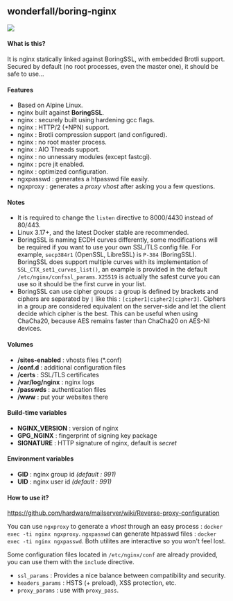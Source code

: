 ## wonderfall/boring-nginx

![](https://upload.wikimedia.org/wikipedia/commons/thumb/c/c5/Nginx_logo.svg/115px-Nginx_logo.svg.png)

#### What is this?
It is nginx statically linked against BoringSSL, with embedded Brotli support. Secured by default (no root processes, even the master one), it should be safe to use...

#### Features
- Based on Alpine Linux.
- nginx built against **BoringSSL**.
- nginx : securely built using hardening gcc flags.
- nginx : HTTP/2 (+NPN) support.
- nginx : Brotli compression support (and configured).
- nginx : no root master process.
- nginx : AIO Threads support.
- nginx : no unnessary modules (except fastcgi).
- nginx : pcre jit enabled.
- nginx : optimized configuration.
- ngxpasswd : generates a htpasswd file easily.
- ngxproxy : generates a *proxy vhost* after asking you a few questions.

#### Notes
- It is required to change the `listen` directive to 8000/4430 instead of 80/443.
- Linux 3.17+, and the latest Docker stable are recommended.
- BoringSSL is naming ECDH curves differently, some modifications will be required if you want to use your own SSL/TLS config file. For example, `secp384r1` (OpenSSL, LibreSSL) is `P-384` (BoringSSL). BoringSSL does support multiple curves with its implementation of `SSL_CTX_set1_curves_list()`, an example is provided in the default `/etc/nginx/confssl_params`. `X25519` is actually the safest curve you can use so it should be the first curve in your list.
- BoringSSL can use cipher groups : a group is defined by brackets and ciphers are separated by `|` like this : `[cipher1|cipher2|cipher3]`. Ciphers in a group are considered equivalent on the server-side and let the client decide which cipher is the best. This can be useful when using ChaCha20, because AES remains faster than ChaCha20 on AES-NI devices.

#### Volumes
- **/sites-enabled** : vhosts files (*.conf)
- **/conf.d** : additional configuration files
- **/certs** : SSL/TLS certificates
- **/var/log/nginx** : nginx logs
- **/passwds** : authentication files
- **/www** : put your websites there

#### Build-time variables
- **NGINX_VERSION** : version of nginx
- **GPG_NGINX** : fingerprint of signing key package
- **SIGNATURE** : HTTP signature of nginx, default is *secret*

#### Environment variables
- **GID** : nginx group id *(default : 991)*
- **UID** : nginx user id *(default : 991)*

#### How to use it?
https://github.com/hardware/mailserver/wiki/Reverse-proxy-configuration

You can use `ngxproxy` to generate a *vhost* through an easy process : `docker exec -ti nginx ngxproxy`. `ngxpasswd` can generate htpasswd files : `docker exec -ti nginx ngxpasswd`. Both utilites are interactive so you won't feel lost.

Some configuration files located in `/etc/nginx/conf` are already provided, you can use them with the `include` directive.

- `ssl_params` : Provides a nice balance between compatibility and security.
- `headers_params` : HSTS (+ preload), XSS protection, etc.
- `proxy_params` : use with `proxy_pass`.
